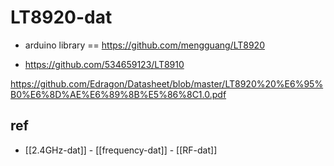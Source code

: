 
# LT8920-dat

- arduino library == https://github.com/mengguang/LT8920

- https://github.com/534659123/LT8910

https://github.com/Edragon/Datasheet/blob/master/LT8920%20%E6%95%B0%E6%8D%AE%E6%89%8B%E5%86%8C1.0.pdf


## ref 

- [[2.4GHz-dat]] - [[frequency-dat]] - [[RF-dat]]